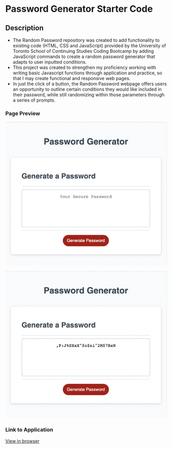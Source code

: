 # Password Generator Starter Code

## Description

- The Random Password repository was created to add functionality to existing code (HTML, CSS and JavaScript) provided by the University of Toronto School of Continuing Studies Coding Bootcamp by adding JavaScript commands to create a random password generator that adapts to user inputted conditions.
- This project was created to strengthen my proficiency working with writing basic Javascript functions through application and practice, so that I may create functional and responsive web pages. 
- In just the click of a button, the Random Password webpage offers users an opportunity to outline certain conditions they would like included in their password, while still randomizing within those parameters through a series of prompts.  

### Page Preview

![Generate a Password](./Develop/images/random-password-before.png)

![Your Secure Password](./Develop/images/random-password-after.png)

### Link to Application

[View in browser](https://katiebutler37.github.io/random-password/)

